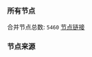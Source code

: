 ### 所有节点
合并节点总数: `5460`
[节点链接](https://github.com/rzhy1/33/raw/master/sub/sub_merge_base64.txt)

### 节点来源
